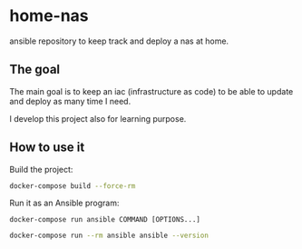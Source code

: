 # home-nas

ansible repository to keep track and deploy a nas at home.


## The goal

The main goal is to keep an iac (infrastructure as code) to be able to update and deploy as many time I need.

I develop this project also for learning purpose.


## How to use it

Build the project:
```bash
docker-compose build --force-rm
```

Run it as an Ansible program:

`docker-compose run ansible COMMAND [OPTIONS...]`

```bash
docker-compose run --rm ansible ansible --version
```